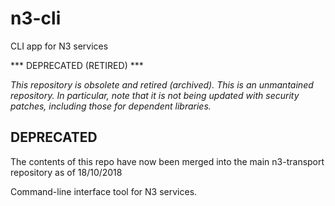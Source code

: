 # n3-cli
CLI app for N3 services

*** DEPRECATED (RETIRED) ***

*This repository is obsolete and retired (archived). This is an unmantained repository. In particular, note that it is not being updated with security patches, including those for dependent libraries.*

## DEPRECATED
The contents of this repo have now been merged into the main n3-transport repository as of 18/10/2018


Command-line interface tool for N3 services.

